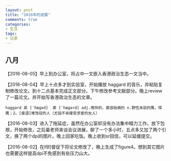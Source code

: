 ```yaml
---
layout: post
title: "2016年的进展"
comments: true
categories:
- 生活
tags:
- 记录
---
```


## 八月
【2016-08-05】早上到办公室，将占中一文嵌入香港政治生态一文当中。

【2016-08-04】早上十点多才到实验室，开始播放 haggard 的音乐，并粘贴复制修改论文。到十二点基本完成正文部分。下午修改参考文献部分。晚上review了一篇论文。并开始写香港政治生态的文章。

    haggard 英 [ˈhægəd]  美 [ˈhægərd] adj.憔悴的，面容枯槁的 n.野性未驯的鹰，悍鹰；2。[废语]难驾驭的人（尤指不肯接受求爱的女人）


【2016-08-03】进入了拖延症，虽然在办公室却没有办法集中精力工作。放下包袱，开始修改，之后巢老师来谈会议进展，聊了一个多小时，五点多又加了两个引文，换了两个dpi的图片。晚上回家吃饭。晚上收到sr回信，可以延缓提交。

【2016-08-02】在lf的督促下将论文修改了，晚上生成了figure4。想到其它图片也需要这样提高dpi不免感到有些压力山大。
